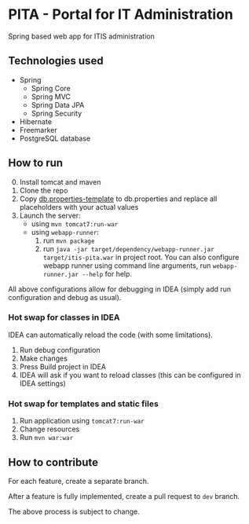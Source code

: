 # PITA - Portal for IT Administration

Spring based web app for ITIS administration

## Technologies used

- Spring
    - Spring Core
    - Spring MVC
    - Spring Data JPA
    - Spring Security
- Hibernate
- Freemarker
- PostgreSQL database

## How to run

0. Install tomcat and maven
1. Clone the repo
2. Copy [db.properties-template](./src/main/resources/db.properties-template) to db.properties and replace all placeholders with your actual values
3. Launch the server:
    - using `mvn tomcat7:run-war`
    - using `webapp-runner`:
        1. run `mvn package`
        2. run `java -jar target/dependency/webapp-runner.jar target/itis-pita.war` in project root. 
            You can also configure webapp runner using command line arguments, run `webapp-runner.jar --help` for help.
            
All above configurations allow for debugging in IDEA (simply add run configuration and debug as usual).

### Hot swap for classes in IDEA

IDEA can automatically reload the code (with some limitations). 
1. Run debug configuration
2. Make changes
3. Press Build project in IDEA
4. IDEA will ask if you want to reload classes (this can be configured in IDEA settings)

### Hot swap for templates and static files
1. Run application using `tomcat7:run-war`
2. Change resources
3. Run `mvn war:war`

## How to contribute

For each feature, create a separate branch.

After a feature is fully implemented, create a pull request to `dev` branch.

The above process is subject to change.
